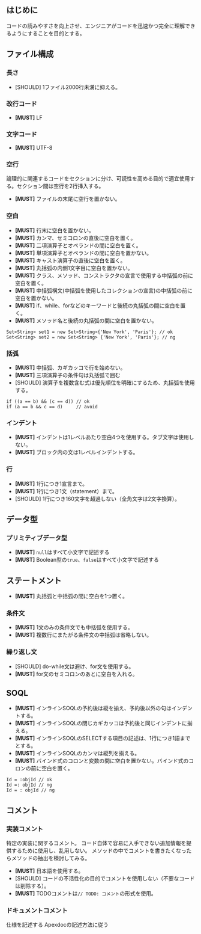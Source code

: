 ## はじめに
コードの読みやすさを向上させ、エンジニアがコードを迅速かつ完全に理解できるようにすることを目的とする。

## ファイル構成
### 長さ
- [SHOULD] 1ファイル2000行未満に抑える。

### 改行コード
- **[MUST]** LF

### 文字コード
- **[MUST]** UTF-8

### 空行
論理的に関連するコードをセクションに分け、可読性を高める目的で適宜使用する。セクション間は空行を2行挿入する。

- **[MUST]** ファイルの末尾に空行を置かない。

### 空白
- **[MUST]** 行末に空白を置かない。
- **[MUST]** カンマ、セミコロンの直後に空白を置く。
- **[MUST]** 二項演算子とオペランドの間に空白を置く。
- **[MUST]** 単項演算子とオペランドの間に空白を置かない。
- **[MUST]** キャスト演算子の直後に空白を置く。
- **[MUST]** 丸括弧の内側1文字目に空白を置かない。
- **[MUST]** クラス、メソッド、コンストラクタの宣言で使用する中括弧の前に空白を置く。
- **[MUST]** 中括弧構文(中括弧を使用したコレクションの宣言)の中括弧の前に空白を置かない。
- **[MUST]** if、while、forなどのキーワードと後続の丸括弧の間に空白を置く。
- **[MUST]** メソッド名と後続の丸括弧の間に空白を置かない。

```
Set<String> set1 = new Set<String>{'New York', 'Paris'}; // ok
Set<String> set2 = new Set<String> {'New York', 'Paris'}; // ng
```

### 括弧
- **[MUST]** 中括弧、カギカッコで行を始めない。
- **[MUST]** 三項演算子の条件句は丸括弧で囲む
- [SHOULD] 演算子を複数含む式は優先順位を明確にするため、丸括弧を使用する。

```
if ((a == b) && (c == d)) // ok
if (a == b && c == d)     // avoid
```

### インデント
- **[MUST]** インデントは1レベルあたり空白4つを使用する。タブ文字は使用しない。
- **[MUST]** ブロック内の文は1レベルインデントする。

### 行
- **[MUST]** 1行につき1宣言まで。
- **[MUST]** 1行につき1文（statement）まで。
- [SHOULD] 1行につき160文字を超過しない（全角文字は2文字換算）。

## データ型
### プリミティブデータ型
- **[MUST]** `null`はすべて小文字で記述する
- **[MUST]** Boolean型の`true`、`false`はすべて小文字で記述する

## ステートメント
- **[MUST]** 丸括弧と中括弧の間に空白を1つ置く。

### 条件文
- **[MUST]** 1文のみの条件文でも中括弧を使用する。
- **[MUST]** 複数行にまたがる条件文の中括弧は省略しない。

### 繰り返し文
- [SHOULD] do-while文は避け、for文を使用する。
- **[MUST]** for文のセミコロンのあとに空白を入れる。

## SOQL
- **[MUST]** インラインSOQLの予約後は縦を揃え、予約後以外の句はインデントする。
- **[MUST]** インラインSOQLの閉じカギカッコは予約後と同じインデントに揃える。
- **[MUST]** インラインSOQLのSELECTする項目の記述は、1行につき1語までとする。
- **[MUST]** インラインSOQLのカンマは縦列を揃える。
- **[MUST]** バインド式のコロンと変数の間に空白を置かない。バインド式のコロンの前に空白を置く。

```
Id = :objId // ok
Id =: objId // ng
Id = : objId // ng 
```

## コメント
### 実装コメント
特定の実装に関するコメント。
コード自体で容易に入手できない追加情報を提供するために使用し、乱用しない。
メソッドの中でコメントを書きたくなったらメソッドの抽出を検討してみる。

- **[MUST]** 日本語を使用する。
- [SHOULD] コードの不活性化の目的でコメントを使用しない（不要なコードは削除する）。
- **[MUST]** TODOコメントは`// TODO: コメント`の形式を使用。

### ドキュメントコメント
仕様を記述する
Apexdocの記述方法に従う
